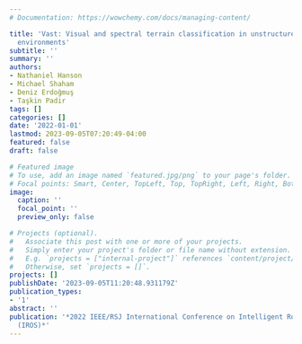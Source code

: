 ```yaml
---
# Documentation: https://wowchemy.com/docs/managing-content/

title: 'Vast: Visual and spectral terrain classification in unstructured multi-class
  environments'
subtitle: ''
summary: ''
authors:
- Nathaniel Hanson
- Michael Shaham
- Deniz Erdoğmuş
- Taşkin Padir
tags: []
categories: []
date: '2022-01-01'
lastmod: 2023-09-05T07:20:49-04:00
featured: false
draft: false

# Featured image
# To use, add an image named `featured.jpg/png` to your page's folder.
# Focal points: Smart, Center, TopLeft, Top, TopRight, Left, Right, BottomLeft, Bottom, BottomRight.
image:
  caption: ''
  focal_point: ''
  preview_only: false

# Projects (optional).
#   Associate this post with one or more of your projects.
#   Simply enter your project's folder or file name without extension.
#   E.g. `projects = ["internal-project"]` references `content/project/deep-learning/index.md`.
#   Otherwise, set `projects = []`.
projects: []
publishDate: '2023-09-05T11:20:48.931179Z'
publication_types:
- '1'
abstract: ''
publication: '*2022 IEEE/RSJ International Conference on Intelligent Robots and Systems
  (IROS)*'
---
```

